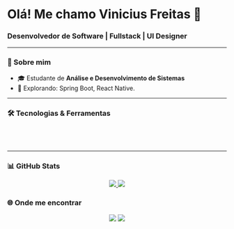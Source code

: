 <!-- Banner ou título -->
<h1 align="start">Olá! Me chamo Vinicius Freitas 👋</h1>

<h3 align="start">Desenvolvedor de Software | Fullstack | UI Designer </h3>

---

### 🚀 Sobre mim

- 🎓 Estudante de **Análise e Desenvolvimento de Sistemas**
- 🧠 Explorando: Spring Boot, React Native.
---

### 🛠️ Tecnologias & Ferramentas

<div align="center" style="display: flex; justify-content: center; gap: 1000px;">
  <img src="https://raw.githubusercontent.com/devicons/devicon/master/icons/javascript/javascript-plain.svg" alt="JavaScript" width="40" height="40"/>
  <img src="https://raw.githubusercontent.com/devicons/devicon/master/icons/react/react-original.svg" alt="React" width="40" height="40"/>
  <img src="https://raw.githubusercontent.com/devicons/devicon/master/icons/html5/html5-original.svg" alt="HTML5" width="40" height="40"/>
  <img src="https://raw.githubusercontent.com/devicons/devicon/master/icons/css3/css3-original.svg" alt="CSS3" width="40" height="40"/>
  <img src="https://cdn.jsdelivr.net/gh/devicons/devicon@latest/icons/nodejs/nodejs-original.svg" alt="Node.js" width="40" height="40"/>
  <img src="https://cdn.jsdelivr.net/gh/devicons/devicon@latest/icons/java/java-original.svg" alt="Java" width="40" height="40"/>
  <img src="https://cdn.jsdelivr.net/gh/devicons/devicon@latest/icons/spring/spring-original.svg" alt="Spring" width="40" height="40"/>
  <img src="https://cdn.jsdelivr.net/gh/devicons/devicon@latest/icons/figma/figma-original.svg" alt="Figma" width="40" height="40"/>
</div>

---

### 📊 GitHub Stats

<div align="center">
  <a href="https://github.com/Freitas024">
    <img height="180em" src="https://github-readme-stats.vercel.app/api?username=Freitas024&show_icons=true&theme=tokyonight&include_all_commits=true&count_private=true"/>
    <img height="180em" src="https://github-readme-stats.vercel.app/api/top-langs/?username=Freitas024&layout=compact&langs_count=8&theme=tokyonight"/>
  </a>
</div>

### 🌐 Onde me encontrar

<div align="center">
  <a href="https://www.linkedin.com/in/vinicius-de-freitas-e-silva-137a02295/" target="_blank"><img src="https://img.shields.io/badge/-LinkedIn-0A66C2?style=for-the-badge&logo=linkedin&logoColor=white" /></a>
  <a href="https://www.instagram.com/ux_vini?utm_source=qr&igsh=MXB4eHZuNmd0NHR1dA==" target="_blank"><img src="https://img.shields.io/badge/-Instagram-E4405F?style=for-the-badge&logo=instagram&logoColor=white" /></a>
</div>

